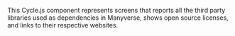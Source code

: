 This Cycle.js component represents screens that reports all the third party libraries used as dependencies in Manyverse, shows open source licenses, and links to their respective websites.
